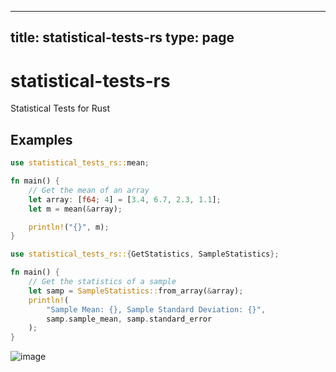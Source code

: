 
---
title: statistical-tests-rs
type: page
---
# statistical-tests-rs
Statistical Tests for Rust

## Examples
```rs
use statistical_tests_rs::mean;

fn main() {
    // Get the mean of an array
    let array: [f64; 4] = [3.4, 6.7, 2.3, 1.1];
    let m = mean(&array);

    println!("{}", m);
}

```

```rs
use statistical_tests_rs::{GetStatistics, SampleStatistics};

fn main() {
    // Get the statistics of a sample
    let samp = SampleStatistics::from_array(&array);
    println!(
        "Sample Mean: {}, Sample Standard Deviation: {}",
        samp.sample_mean, samp.standard_error
    );
}
```

![image](https://user-images.githubusercontent.com/35516367/169709203-5d375c96-257e-44ff-b400-67f392e820af.png)

